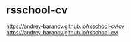 # rsschool-cv
https://andrey-baranov.github.io/rsschool-cv/cv  
https://andrey-baranov.github.io/rsschool-cv/
